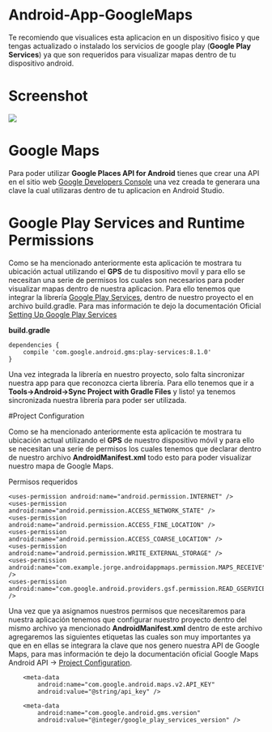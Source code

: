 # Android-App-GoogleMaps
Te recomiendo que visualices esta aplicacion en un dispositivo fisico y que tengas actualizado o instalado los servicios  de google play (**Google Play Services**) ya que son requeridos para visualizar mapas dentro de tu dispositivo android. 

# Screenshot
![](https://raw.githubusercontent.com/jorgefrac/Android-App-GoogleMaps/master/Screenshot/1.png)

# Google Maps
Para poder utilizar **Google Places API for Android** tienes que crear una API en el sitio web [Google Developers Console](https://console.developers.google.com/) 
una vez creada te generara una clave la cual utilizaras dentro de tu aplicacion en Android Studio.

# Google Play Services and Runtime Permissions
Como se ha mencionado anteriormente esta aplicación te mostrara tu ubicación actual utilizando el **GPS** de tu dispositivo movil y para ello se necesitan una serie de permisos los cuales son necesarios para poder visualizar mapas dentro de nuestra aplicacion. Para ello tenemos que integrar la librería [Google Play Services](https://developers.google.com/android/guides/setup), dentro de nuestro proyecto el en archivo build.gradle. Para mas información te dejo la documentación Oficial [Setting Up Google Play Services](https://developers.google.com/android/guides/setup)

**build.gradle**

    dependencies {
        compile 'com.google.android.gms:play-services:8.1.0'
    }

Una vez integrada la librería en nuestro proyecto, solo falta sincronizar nuestra app para que reconozca cierta librería. Para ello tenemos que ir a **Tools->Android->Sync Project with Gradle Files** y listo! ya tenemos sincronizada nuestra librería para poder ser utilizada.

#Project Configuration

Como se ha mencionado anteriormente esta aplicación te mostrara tu ubicación actual utilizando el **GPS** de nuestro dispositivo móvil y para ello se necesitan una serie de permisos los cuales tenemos que declarar dentro de nuestro archivo **AndroidManifest.xml** todo esto para poder visualizar nuestro mapa de Google Maps.

Permisos requeridos

    <uses-permission android:name="android.permission.INTERNET" />
    <uses-permission android:name="android.permission.ACCESS_NETWORK_STATE" />
    <uses-permission android:name="android.permission.ACCESS_FINE_LOCATION" />
    <uses-permission android:name="android.permission.ACCESS_COARSE_LOCATION" />
    <uses-permission android:name="android.permission.WRITE_EXTERNAL_STORAGE" />
    <uses-permission android:name="com.example.jorge.androidappmaps.permission.MAPS_RECEIVE" />
    <uses-permission android:name="com.google.android.providers.gsf.permission.READ_GSERVICES" />

Una vez que ya asignamos nuestros permisos que necesitaremos para nuestra aplicación tenemos que configurar nuestro proyecto dentro del mismo archivo ya mencionado **AndroidManifest.xml** dentro de este archivo agregaremos las siguientes etiquetas **<meta-data>** las cuales son muy importantes ya que en en ellas se integrara la clave que nos genero nuestra API de Google Maps, para mas información te dejo la documentación oficial Google Maps Android API -> [Project Configuration](https://developers.google.com/maps/documentation/android-api/config).

        <meta-data
            android:name="com.google.android.maps.v2.API_KEY"
            android:value="@string/api_key" />

        <meta-data
            android:name="com.google.android.gms.version"
            android:value="@integer/google_play_services_version" />
